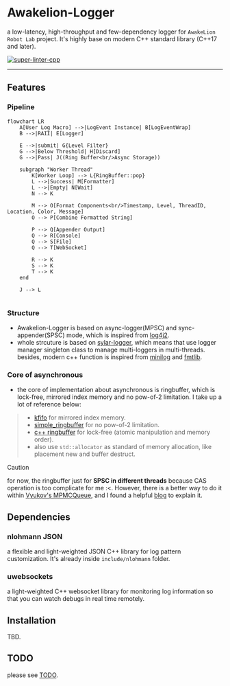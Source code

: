 # Awakelion-Logger

a low-latency, high-throughput and few-dependency logger for `AwakeLion Robot Lab` project. It's highly base on modern C++ standard library (C++17 and later).

[![super-linter-cpp](https://github.com/AwakeLion-Robot-Lab/awakelion-logger/actions/workflows/super_linter_cpp.yml/badge.svg)](https://github.com/AwakeLion-Robot-Lab/awakelion-logger/actions/workflows/super_linter_cpp.yml)

---

## Features

### Pipeline

```mermaid
flowchart LR
    A[User Log Macro] -->|LogEvent Instance| B[LogEventWrap]
    B -->|RAII| E[Logger]

    E -->|submit| G{Level Filter}
    G -->|Below Threshold| H[Discard]
    G -->|Pass| J((Ring Buffer<br/>Async Storage))

    subgraph "Worker Thread"
        K[Worker Loop] --> L{RingBuffer::pop}
        L -->|Success| M[Formatter]
        L -->|Empty| N[Wait]
        N --> K

        M --> O[Format Components<br/>Timestamp, Level, ThreadID, Location, Color, Message]
        O --> P[Combine Formatted String]

        P --> Q[Appender Output]
        Q --> R[Console]
        Q --> S[File]
        Q --> T[WebSocket]

        R --> K
        S --> K
        T --> K
    end

    J --> L


```

### Structure

* Awakelion-Logger is based on async-logger(MPSC) and sync-appender(SPSC) mode, which is inspired from [log4j2](https://logging.apache.org/log4j/2.12.x/).
* whole strcuture is based on [sylar-logger](https://github.com/sylar-yin/sylar/blob/master/sylar%2Flog.h), which means that use logger manager singleton class to manage multi-loggers in multi-threads. besides, modern c++ function is inspired from [minilog](https://github.com/archibate/minilog) and [fmtlib](https://github.com/fmtlib).

### Core of asynchronous

* the core of implementation about asynchronous is ringbuffer, which is lock-free, mirrored index memory and no pow-of-2 limitation. I take up a lot of reference below:

> * [kfifo](https://git.kernel.org/pub/scm/linux/kernel/git/stable/linux.git/tree/lib/kfifo.c) for mirrored index memory.
> * [simple_ringbuffer](https://github.com/bobwenstudy/simple_ringbuffer) for no pow-of-2 limitation.
> * [c++ ringbuffer](https://b23.tv/W79kaS4) for lock-free (atomic manipulation and memory order).
> * also use `std::allocator` as standard of memory allocation, like placement new and buffer destruct.

> [!CAUTION]
> for now, the ringbuffer just for **SPSC in different threads** because CAS operation is too complicate for me :<. However, there is a better way to do it within [Vyukov&#39;s MPMCQueue](https://www.1024cores.net/home/lock-free-algorithms/queues/bounded-mpmc-queue), and I found a helpful [blog](https://int08h.com/post/ode-to-a-vyukov-queue/) to explain it.

## Dependencies

### nlohmann JSON

a flexible and light-weighted JSON C++ library for log pattern customization. It's already inside `include/nlohmann` folder.

### uwebsockets

a light-weighted C++ websocket library for monitoring log information so that you can watch debugs in real time remotely.

## Installation

TBD.

## TODO

please see [TODO](./.todo).

